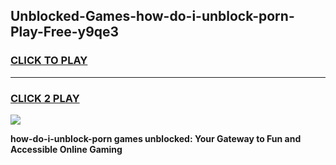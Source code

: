 
## Unblocked-Games-how-do-i-unblock-porn-Play-Free-y9qe3
<h3>
<a href="https://premium76.site?title=how-do-i-unblock-porn&ref=10A">CLICK TO PLAY</a></h3>
<hr>

<h3>
<a href="https://premium76.site?title=how-do-i-unblock-porn&ref=10A">CLICK 2 PLAY</a>
  
</h3>

<a href="https://premium76.site?title=how-do-i-unblock-porn&ref=10A"><img src="https://clearcache.store/games.png"></a>


**how-do-i-unblock-porn games unblocked: Your Gateway to Fun and Accessible Online Gaming**
